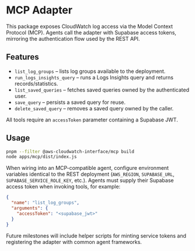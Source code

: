 # MCP Adapter

This package exposes CloudWatch log access via the Model Context Protocol (MCP). Agents call the adapter with Supabase access tokens, mirroring the authentication flow used by the REST API.

## Features

- `list_log_groups` – lists log groups available to the deployment.
- `run_logs_insights_query` – runs a Logs Insights query and returns records/statistics.
- `list_saved_queries` – fetches saved queries owned by the authenticated user.
- `save_query` – persists a saved query for reuse.
- `delete_saved_query` – removes a saved query owned by the caller.

All tools require an `accessToken` parameter containing a Supabase JWT.

## Usage

```bash
pnpm --filter @aws-cloudwatch-interface/mcp build
node apps/mcp/dist/index.js
```

When wiring into an MCP-compatible agent, configure environment variables identical to the REST deployment (`AWS_REGION`, `SUPABASE_URL`, `SUPABASE_SERVICE_ROLE_KEY`, etc.). Agents must supply their Supabase access token when invoking tools, for example:

```json
{
  "name": "list_log_groups",
  "arguments": {
    "accessToken": "<supabase_jwt>"
  }
}
```

Future milestones will include helper scripts for minting service tokens and registering the adapter with common agent frameworks.
